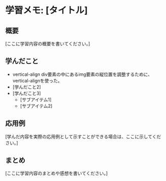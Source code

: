 
# 学習メモ: [タイトル]

## 概要
[ここに学習内容の概要を書いてください。]

## 学んだこと
- vertical-align
  div要素の中にあるimg要素の縦位置を調整するために、vertical-alignを使った。
- [学んだこと2]
- [学んだこと3]
    - [サブアイテム1]
    - [サブアイテム2]

## 応用例
[学んだ内容を実際の応用例として示すことができる場合は、ここに示してください。]

## まとめ
[ここに学習内容のまとめや感想を書いてください。]


